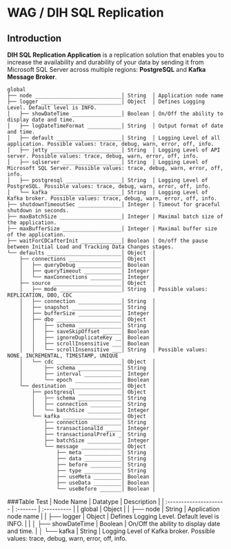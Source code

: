 # WAG / DIH SQL Replication
## Introduction
**DIH SQL Replication Application** is a replication solution that enables you to increase the availability and durability of your data by sending it from Microsoft SQL Server across multiple regions: **PostgreSQL** and **Kafka Message Broker**.




```
global
├── node ____________________________│ String  │ Application node name
├── logger __________________________│ Object  │ Defines Logging Level. Default level is INFO.
│   ├── showDateTime ________________│ Boolean │ On/Off the ability to display date and time.
│   ├── logDateTimeFormat ___________│ String  │ Output format of date and time.
│   ├── default _____________________│ String  │ Logging Level of all application. Possible values: trace, debug, warn, error, off, info.
│   ├── jetty _______________________│ String  │ Logging Level of API server. Possible values: trace, debug, warn, error, off, info.
│   ├── sqlserver ___________________│ String  │ Logging Level of Microsoft SQL Server. Possible values: trace, debug, warn, error, off, info.
│   ├── postgresql __________________│ String  │ Logging Level of PostgreSQL. Possible values: trace, debug, warn, error, off, info.
│   └── kafka _______________________│ String  │ Logging Level of Kafka broker. Possible values: trace, debug, warn, error, off, info.
├── shutdownTimeoutSec ______________│ Integer │ Timeout for graceful shutdown in seconds.
├── maxBatchSize ____________________│ Integer │ Maximal batch size of the application.
├── maxBufferSize ___________________│ Integer │ Maximal buffer size of the application.
├── waitForCDCafterInit _____________│ Boolean │ On/off the pause between Initial Load and Tracking Data Changes stages.
└── defaults ________________________│ Object  │
    ├── connections _________________│ Object  │
    │   ├── queryDebug ______________│ Boolean │
    │   ├── queryTimeout ____________│ Integer │
    │   └── maxConnections __________│ Integer │
    ├── source ______________________│ Object  │
    │   ├── mode ____________________│ String  │ Possible values: REPLICATION, DBO, CDC
    │   ├── connection ______________│ String  │
    │   ├── snapshot ________________│ String  │
    │   ├── bufferSize ______________│ Integer │
    │   ├── dbo _____________________│ Object  │
    │   │   ├── schema ______________│ String  │
    │   │   ├── saveSkipOffset ______│ Boolean │
    │   │   ├── ignoreDuplicateKey __│ Boolean │
    │   │   ├── scrollInsensitive ___│ Boolean │
    │   │   └── scrollInsensitive ___│ String  │ Possible values: NONE, INCREMENTAL, TIMESTAMP, UNIQUE
    │   └── cdc _____________________│ Object  │
    │       ├── schema ______________│ String  │
    │       ├── interval ____________│ Integer │
    │       └── epoch _______________│ Boolean │
    └── destination _________________│ Object  │
        ├── postgresql ______________│ Object  │
        │   ├── schema ______________│ String  │
        │   ├── connection __________│ String  │
        │   └── batchSize ___________│ Integer │
        └── kafka ___________________│ Object  │
            ├── connection __________│ String  │
            ├── transactionalId _____│ Integer │
            ├── transactionalPrefix _│ String  │
            ├── batchSize ___________│ Integer │
            └── message _____________│ Object  │
                ├── meta ____________│ String  │
                ├── data ____________│ String  │
                ├── before __________│ String  │
                ├── type ____________│ String  │
                ├── useMeta _________│ Boolean │
                ├── useData _________│ Boolean │
                └── useBefore _______│ Boolean │
```
###Table Test
| Node Name              | Datatype | Description |
| :--------------------- | :------- | :---------- |
| global                 | Object   | 
| ├── node               | String   | Application node name |
| ├── logger             | Object   | Defines Logging Level. Default level is INFO. |
| │   ├── showDateTime   | Boolean  | On/Off the ability to display date and time.
| │   └── kafka          | String   | Logging Level of Kafka broker. Possible values: trace, debug, warn, error, off, info.